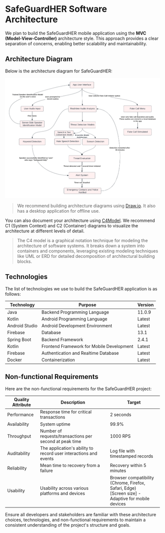 # SafeGuardHER Software Architecture

We plan to build the SafeGuardHER mobile application using the **MVC (Model-View-Controller)** architecture style. This approach provides a clear separation of concerns, enabling better scalability and maintainability.

## Architecture Diagram

Below is the architecture diagram for SafeGuardHER:

![](architechureDiagram.png)

> We recommend building architecture diagrams using [Draw.io](https://app.diagrams.net/). It also has a desktop application for offline use.

You can also document your architecture using [C4Model](https://c4model.com/). We recommend C1 (System Context) and C2 (Container) diagrams to visualize the architecture at different levels of detail.

> The C4 model is a graphical notation technique for modeling the architecture of software systems. It breaks down a system into containers and components, leveraging existing modeling techniques like UML or ERD for detailed decomposition of architectural building blocks.

## Technologies

The list of technologies we use to build the SafeGuardHER application is as follows:

| Technology          | Purpose                                  | Version |
| -------------------|------------------------------------------|---------|
| Java               | Backend Programming Language              | 11.0.9  |
| Kotlin             | Android Programming Language              | Latest  |
| Android Studio     | Android Development Environment           | Latest  |
| Firebase         | Database                                   | 13.1    |
| Spring Boot        | Backend Framework                          | 2.4.1   |
| Kotlin    | Frontend Framework for Mobile Development | Latest  |
| Firebase           | Authentication and Realtime Database       | Latest  |
| Docker             | Containerization                            | Latest  |

## Non-functional Requirements

Here are the non-functional requirements for the SafeGuardHER project:

| Quality Attribute | Description                                                        | Target                                                             |
|------------------|--------------------------------------------------------------------|--------------------------------------------------------------------|
| Performance      | Response time for critical transactions                             | 2 seconds                                                          |
| Availability     | System uptime                                                       | 99.9%                                                               |
| Throughput       | Number of requests/transactions per second at peak time             | 1000 RPS                                                            |
| Auditability     | The application's ability to record user interactions and events   | Log file with timestamped records                                    |
| Reliability      | Mean time to recovery from a failure                                | Recovery within 5 minutes                                            |
| Usability        | Usability across various platforms and devices                      | Browser compatibility (Chrome, Firefox, Safari, Edge) <br /> [Screen size] - Adaptive for mobile devices |

Ensure all developers and stakeholders are familiar with these architecture choices, technologies, and non-functional requirements to maintain a consistent understanding of the project's structure and goals.
